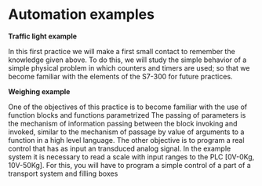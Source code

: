 # Automation examples
**Traffic light example**

In this first practice we will make a first small contact to remember the knowledge given above. To do this, we will study the simple behavior of a simple physical problem in which counters and timers are used; so that we become familiar with the elements of the S7-300 for future practices.


**Weighing example**

One of the objectives of this practice is to become familiar with the use of function blocks and functions parametrized The passing of parameters is the mechanism of information passing between the block invoking and invoked, similar to the mechanism of passage by value of arguments to a function in a high level language. The other objective is to program a real control that has as input an transduced analog signal. In the example system it is necessary to read a scale with input ranges to the PLC [0V-0Kg, 10V-50Kg]. For this, you will have to program a simple control of a part of a transport system and filling boxes


#
